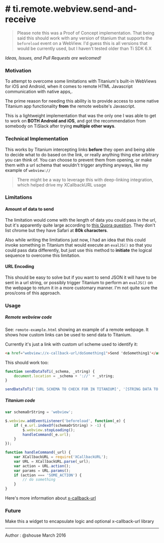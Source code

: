 
# # ti.remote.webview.send-and-receive
> Please note this was a Proof of Concept implementation.  That being said this should work with any version of titanium that supports the `beforeload` event on a WebView.  I'd guess this is all versions that would be currently used, but I haven't tested older than Ti SDK 6.X

*Ideas, Issues, and Pull Requests are welcomed!* 

### Motivation

To attempt to overcome some limitations with Titanium's built-in WebViews for iOS and Android, when it comes to remote HTML Javascript communication with native apps,.

The prime reason for needing this ability is to provide access to some native Titanium app functionality **from** the remote website's Javascript. 

This is a lightweight implementation that was the only one I was able to get to work on **BOTH Android and iOS**, and got the recommendation from somebody on TiSlack after trying **multiple other ways**.

### Technical Implementation

This works by Titanium intercepting links **before** they open and being able to decide what to do based on the link, or really anything thing else arbitrary you can think of.  You can choose to prevent them from opening, or make them with a url schema that wouldn't trigger anything anyways, like my example of `webview://` 
> There might be a way to leverage this with deep-linking integration, which helped drive my XCallbackURL usage


### Limitations

#### Amount of data to send
The limitation would come with the length of data you could pass in the url, but it's apparently quite large according to [this Quora question](https://www.quora.com/How-long-can-a-URL-be).  They don't list chrome but they have Safari at **80k characters**.

Also while writing the limitations just now, I had an idea that this could invoke something in Titanium that would execute an `evalJS()` so that you could pass data differently, but just use this method to **initiate** the logical sequence to overcome this limitation. 

#### URL Encoding
This should be easy to solve but if you want to send JSON it will have to be sent in a url string, or possibly trigger Titanium to perform an `evalJS()` on the webpage to return it in a more customary manner.  I'm not quite sure the pros/cons of this approach. 

### Usage
##### Remote webview code

See: `remote-example.html` showing an example of a remote webpage. It shows how custom links can be used to send data to Titanium.  

Currently it's just a link with custom url scheme used to identify it:
```html
<a href="webview://x-callback-url/doSomething1">Send 'doSomething1'</a>
```
This should work too:
```javascript
function sendDataToTi(_schema, _string) {
	document.location = _schema + '://' + _string;
}

sendDataToTi('[URL SCHEMA TO CHECK FOR IN TITANIUM]', '[STRING DATA TO SEND]');
```

##### Titanium code

```javascript
var schemaOrString = 'webview';

$.webview.addEventListener('beforeload', function(_e) {
	if (_e.url.indexOf(schemaOrString) > -1) {
		$.webview.stopLoading();
		handleCommand(_e.url);
	}
});

function handleCommand(_url) {
	var XCallbackURL = require('XCallbackURL');
	var URL = XCallbackURL.parse(_url);
	var action = URL.action();
	var params = URL.params();
	if (action === 'SOME_ACTION') {
		// do something
	}
}
```

Here's more information about [x-callback-url](http://x-callback-url.com/)


### Future

Make this a widget to encapsulate logic and optional x-callback-url library

----------

Author : @shouse  March 2016

